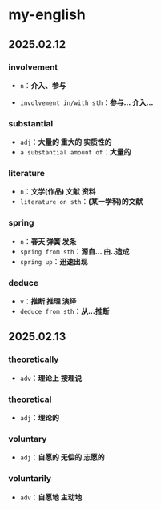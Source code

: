 # my-english

## 2025.02.12

### involvement 

- `n`：**介入、参与**

- `involvement in/with sth`：**参与... 介入...**


### substantial 
- `adj`：**大量的 重大的 实质性的**
- `a substantial amount of`：**大量的**

### literature 
- `n`：**文学(作品) 文献 资料**
- `literature on sth`：**(某一学科)的文献**

### spring 
- `n`：**春天 弹簧 发条**
- `spring from sth`：**源自... 由..造成**
- `spring up`：**迅速出现**

### deduce
- `v`：**推断 推理 演绎**
- `deduce from sth`：**从...推断**


## 2025.02.13

### theoretically
- `adv`：**理论上 按理说**

### theoretical
- `adj`：**理论的**

### voluntary
- `adj`：**自愿的 无偿的 志愿的**

### voluntarily
- `adv`：**自愿地 主动地**
